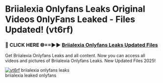 # Briialexia Onlyfans Leaks Original Videos 0nlyFans Leaked - Files Updated! (vt6rf)

<h3>🔴 CLICK HERE 🌐==►► <a href="https://tinyurl.com/3hn5wdd3" rel="nofollow">Briialexia Onlyfans Leaks Updated Files</a></h3>

Get Briialexia Onlyfans Leaks and all content. Now you can access all videos and pictures of Briialexia Onlyfans Leaks. New Updated Files 2025!

[![vt6rf](https://i.imgur.com/4HnBqBT.gif)](https://tinyurl.com/3hn5wdd3)
briialexia onlyfans leaks<br>
briialexia leaked onlyfans